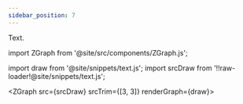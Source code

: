 ```yaml
---
sidebar_position: 7
---
```


Text.

import ZGraph from '@site/src/components/ZGraph.js';

import draw from '@site/snippets/text.js';
import srcDraw from '!!raw-loader!@site/snippets/text.js';


<ZGraph 
    src={srcDraw} srcTrim={[3, 3]}
    renderGraph={draw}>
</ZGraph>